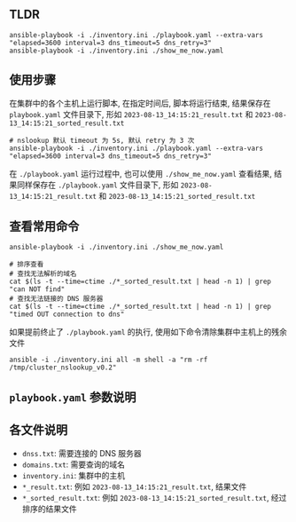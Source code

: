 

## TLDR

```shell
ansible-playbook -i ./inventory.ini ./playbook.yaml --extra-vars "elapsed=3600 interval=3 dns_timeout=5 dns_retry=3"
ansible-playbook -i ./inventory.ini ./show_me_now.yaml

```

## 使用步骤

在集群中的各个主机上运行脚本, 在指定时间后, 脚本将运行结束, 结果保存在 `playbook.yaml` 文件目录下, 形如 `2023-08-13_14:15:21_result.txt` 和 `2023-08-13_14:15:21_sorted_result.txt`

```shell
# nslookup 默认 timeout 为 5s, 默认 retry 为 3 次
ansible-playbook -i ./inventory.ini ./playbook.yaml --extra-vars "elapsed=3600 interval=3 dns_timeout=5 dns_retry=3"
```
在 `./playbook.yaml` 运行过程中, 也可以使用 `./show_me_now.yaml` 查看结果, 结果同样保存在 `./playbook.yaml` 文件目录下, 形如 `2023-08-13_14:15:21_result.txt` 和 `2023-08-13_14:15:21_sorted_result.txt`


## 查看常用命令

```shell
ansible-playbook -i ./inventory.ini ./show_me_now.yaml

# 排序查看
# 查找无法解析的域名
cat $(ls -t --time=ctime ./*_sorted_result.txt | head -n 1) | grep "can NOT find"
# 查找无法链接的 DNS 服务器
cat $(ls -t --time=ctime ./*_sorted_result.txt | head -n 1) | grep "timed OUT connection to dns"
```

如果提前终止了 `./playbook.yaml` 的执行, 使用如下命令清除集群中主机上的残余文件

```shell
ansible -i ./inventory.ini all -m shell -a "rm -rf /tmp/cluster_nslookup_v0.2"
```

## `playbook.yaml` 参数说明




## 各文件说明

- `dnss.txt`: 需要连接的 DNS 服务器
- `domains.txt`: 需要查询的域名
- `inventory.ini`: 集群中的主机
- `*_result.txt`: 例如 `2023-08-13_14:15:21_result.txt`, 结果文件
- `*_sorted_result.txt`: 例如 `2023-08-13_14:15:21_sorted_result.txt`, 经过排序的结果文件
